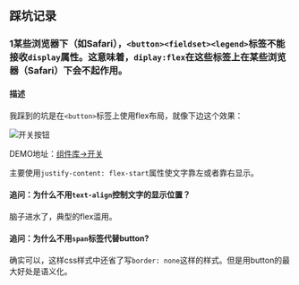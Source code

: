 ## 踩坑记录
### 1某些浏览器下（如Safari），`<button><fieldset><legend>`标签不能接收`display`属性。这意味着，`diplay:flex`在这些标签上在某些浏览器（Safari）下会不起作用。

#### 描述

我踩到的坑是在`<button>`标签上使用flex布局，就像下边这个效果：

<img src="http://ovjyf065b.bkt.clouddn.com/demo/switch.png" alt="开关按钮">

DEMO地址：[组件库->开关](#/demo/components)

主要使用`justify-content: flex-start`属性使文字靠左或者靠右显示。

#### 追问：为什么不用`text-align`控制文字的显示位置？
脑子进水了，典型的flex滥用。

#### 追问：为什么不用`span`标签代替button?
确实可以，这样css样式中还省了写`border: none`这样的样式。但是用button的最大好处是语义化。